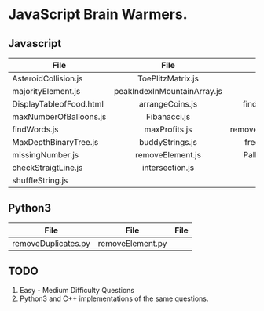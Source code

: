 # JavaScript Brain Warmers.

## Javascript

| File                    |            File             |                File |
| ----------------------- | :-------------------------: | ------------------: |
| AsteroidCollision.js    |      ToePlitzMatrix.js      |        findJudge.js |
| majorityElement.js      | peakIndexInMountainArray.js |          sumZero.js |
| DisplayTableofFood.html |       arrangeCoins.js       |   findRestaurant.js |
| maxNumberOfBalloons.js  |        Fibanacci.js         |        binaryGap.js |
| findWords.js            |        maxProfits.js        | removeDuplicates.js |
| MaxDepthBinaryTree.js   |       buddyStrings.js       |    freqAlphabets.js |
| missingNumber.js        |      removeElement.js       |    Pallindrome.html |
| checkStraigtLine.js     |       intersection.js       |        moveZeros.js |
| shuffleString.js        |                             |                     |

## Python3

| File                |       File       | File |
| ------------------- | :--------------: | ---: |
| removeDuplicates.py | removeElement.py |      |

## TODO

1. Easy - Medium Difficulty Questions
2. Python3 and C++ implementations of the same questions.
